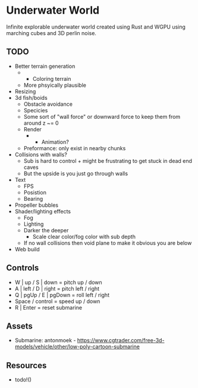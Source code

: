 # Underwater World

Infinite explorable underwater world created using Rust and WGPU using marching cubes and 3D perlin noise.

## TODO

- Better terrain generation
    - + Coloring terrain
    - More phsyically plausible
- Resizing
- 3d fish/boids
    - Obstacle avoidance
    - Specicies
    - Some sort of "wall force" or downward force to keep them from around z ~= 0
    - Render
        - + Animation?
    - Preformance: only exist in nearby chunks
- Collisions with walls?
    - Sub is hard to control + might be frustrating to get stuck in dead end caves
    - But the upside is you just go through walls
- Text
    - FPS
    - Posistion
    - Bearing
- Propeller bubbles
- Shader/lighting effects
    - Fog
    - Lighting
    - Darker the deeper
        - Scale clear color/fog color with sub depth
    - If no wall collisions then void plane to make it obvious you are below
 - Web build

## Controls

- W | up / S | down = pitch up / down
- A | left / D | right = pitch left / right
- Q | pgUp / E | pgDown = roll left / right
- Space / control = speed up / down
- R | Enter = reset submarine

## Assets

- Submarine: antonmoek - https://www.cgtrader.com/free-3d-models/vehicle/other/low-poly-cartoon-submarine

## Resources

- todo!()